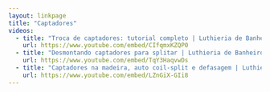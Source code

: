 ```yaml
---
layout: linkpage
title: "Captadores"
videos:
  - title: "Troca de captadores: tutorial completo | Luthieria de Banheiro"
    url: https://www.youtube.com/embed/CIfqmxKZQP0
  - title: "Desmontando captadores para splitar | Luthieria de Banheiro"
    url: https://www.youtube.com/embed/TqY3HaqvwDs
  - title: "Captadores na madeira, auto coil-split e defasagem | Luthieria de Banheiro"
    url: https://www.youtube.com/embed/LZnGiX-GIi8
---
```

